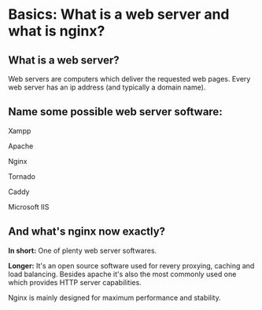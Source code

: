 # Basics: What is a web server and what is nginx?

## What is a web server?

Web servers are computers which deliver the requested web pages. Every web server has an ip address (and typically a domain name).

## Name some possible web server software:

Xampp

Apache

Nginx

Tornado

Caddy

Microsoft IIS

## And what's nginx now exactly?

**In short:** One of plenty web server softwares.

**Longer:** It's an open source software used for revery proxying, caching and load balancing. Besides apache it's also the most commonly used one which provides HTTP server capabilities.

Nginx is mainly designed for maximum performance and stability.